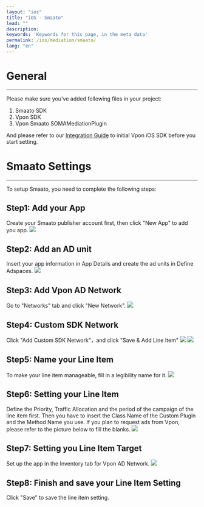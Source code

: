 ```yaml
---
layout: "ios"
title: "iOS - Smaato"
lead: ""
description:
keywords: 'Keywords for this page, in the meta data'
permalink: /ios/mediation/smaato/
lang: "en"
---
```


# General
---
Please make sure you've added following files in your project:

1. Smaato SDK
2. Vpon SDK
3. Vpon Smaato SOMAMediationPlugin

And please refer to our [Integration Guide] to initial Vpon iOS SDK before you start setting.

# Smaato Settings
---
To setup Smaato, you need to complete the following steps:

## Step1: Add your App
Create your Smaato publisher account first, then click "New App" to add you app.
![][1]

## Step2: Add an AD unit
Insert your app information in App Details and create the ad units in Define Adspaces.
![][2]

## Step3: Add Vpon AD Network
Go to "Networks" tab and click "New Network".
![][3]

## Step4: Custom SDK Network
Click "Add Custom SDK Network"，and click "Save & Add Line Item"
![][4]
![][5]

## Step5: Name your Line Item
To make your line item manageable, fill in a legibility name for it.
![][6]

## Step6: Setting your Line Item
Define the Priority, Traffic Allocation and the period of the campaign of the line item first. Then you have to insert the Class Name of the Custom Plugin and the Method Name you use. If you plan to request ads from Vpon, please refer to the picture below to fill the blanks.
![][7]

## Step7: Setting you Line Item Target
Set up the app in the Inventory tab for Vpon AD Network.
![][8]

## Step8: Finish and save your Line Item Setting
Click "Save" to save the line item setting.


  [1]: {{site.imgurl}}/Smaato_001.png
  [2]: {{site.imgurl}}/Smaato_011.png
  [3]: {{site.imgurl}}/Smaato_003.png
  [4]: {{site.imgurl}}/Smaato_004.png
  [5]: {{site.imgurl}}/Smaato_005.png
  [6]: {{site.imgurl}}/Smaato_006.png
  [7]: {{site.imgurl}}/Smaato_012.png
  [8]: {{site.imgurl}}/Smaato_014.png
[Integration Guide]: ../../integration-guide/#initial-sdk